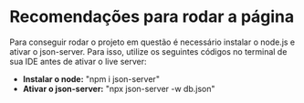 # Recomendações para rodar a página

Para conseguir rodar o projeto em questão é necessário instalar o node.js e ativar o json-server. Para isso, utilize os seguintes códigos no terminal de sua IDE antes de ativar o live server: 

- **Instalar o node:** "npm i json-server"
- **Ativar o json-server:** "npx json-server -w db.json"
